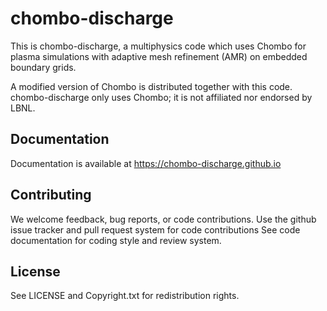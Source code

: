 # chombo-discharge
This is chombo-discharge, a multiphysics code which uses Chombo for plasma
simulations with adaptive mesh refinement (AMR) on embedded boundary grids. 

A modified version of Chombo is distributed together with this code.
chombo-discharge only uses Chombo; it is not affiliated nor endorsed by LBNL.

## Documentation
Documentation is available at https://chombo-discharge.github.io

## Contributing
We welcome feedback, bug reports, or code contributions. Use the github issue tracker and pull request system for code contributions
See code documentation for coding style and review system. 

## License
See LICENSE and Copyright.txt for redistribution rights. 
